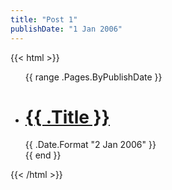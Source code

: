 ```yaml
---
title: "Post 1"
publishDate: "1 Jan 2006"
---
```


{{< html >}}
<ul>
{{ range .Pages.ByPublishDate }}
<li>
<h1><a href="{{ .Permalink }}">{{ .Title }}</a></h1>
<time>{{ .Date.Format "2 Jan 2006" }}</time>
</li>
{{ end }}
</ul>
{{< /html >}}